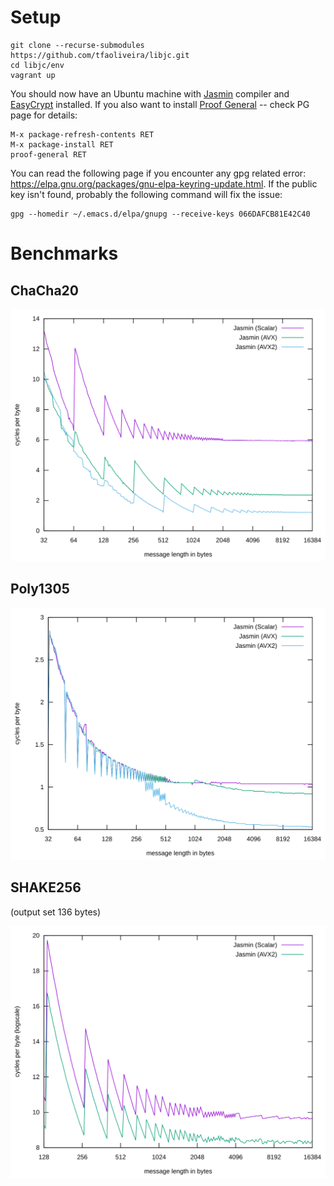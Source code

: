 # Setup
```
git clone --recurse-submodules https://github.com/tfaoliveira/libjc.git
cd libjc/env
vagrant up
```
You should now have an Ubuntu machine with [Jasmin](https://github.com/jasmin-lang/jasmin) compiler and [EasyCrypt](https://github.com/EasyCrypt/easycrypt) installed. If you also want to install [Proof General](https://proofgeneral.github.io/) -- check PG page for details:
```
M-x package-refresh-contents RET
M-x package-install RET
proof-general RET
```
You can read the following page if you encounter any gpg related error: https://elpa.gnu.org/packages/gnu-elpa-keyring-update.html. If the public key isn't found, probably the following command will fix the issue:
```
gpg --homedir ~/.emacs.d/elpa/gnupg --receive-keys 066DAFCB81E42C40
```

# Benchmarks

## ChaCha20
![chacha20](https://github.com/tfaoliveira/libjc/blob/master/bench/results/chacha20/svg/chacha20_libjc_xor_cycles_32_16384.svg)

## Poly1305
![poly1305](https://github.com/tfaoliveira/libjc/blob/master/bench/results/poly1305/svg/poly1305_libjc_cycles_32_16384.svg)

## SHAKE256
(output set 136 bytes)

![shake256](https://github.com/tfaoliveira/libjc/blob/master/bench/results/keccak/svg/shake256_libjc_cycles_128_16384.svg)




